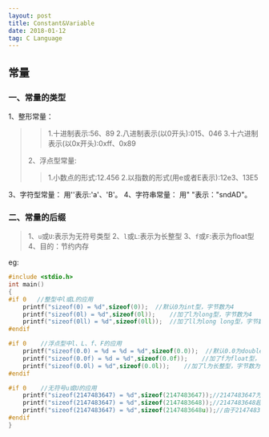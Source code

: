 ```yaml
---
layout: post
title: Constant&Variable
date: 2018-01-12
tag: C Language
---
```


## 常量
### 一、常量的类型

> 
1、整形常量：   
>> 1.十进制表示:56、89
>> 2.八进制表示(以0开头):015、046
>> 3.十六进制表示(以0x开头):0xff、0x89
> 
> 2、浮点型常量:   
>> 1.小数点的形式:12.456
>> 2.以指数的形式(用e或者E表示):12e3、13E5
>
3、字符型常量：    用''表示:'a'、'B'。
4、字符串常量：    用" "表示："sndAD"。
 
### 二、常量的后缀

> 1、`u`或`U`:表示为无符号类型
> 2、`l`或`L`:表示为长整型
> 3、`f`或`F`:表示为float型
> 4、目的：节约内存

eg:
```c
#include <stdio.h>
int main()
{
#if 0   //整型中l或L的应用
    printf("sizeof(0) = %d",sizeof(0));  //默认0为int型，字节数为4
    printf("sizeof(0l) = %d",sizeof(0l));    //加了l为long型，字节数为4
    printf("sizeof(0ll) = %d",sizeof(0ll));  //加了ll为long long型，字节数为8
#endif

#if 0    //浮点型中l、L、f、F的应用
    printf("sizeof(0.0) = %d = %d = %d",sizeof(0.0));  //默认0.0为double型，字节数为8
    printf("sizeof(0.0f) = %d = %d",sizeof(0.0f));    //加了f为float型，字节数为4
    printf("sizeof(0.0l) = %d",sizeof(0.0l));    //加了l为长整型，字节数为12
#endif

#if 0    //无符号u或U的应用
    printf("sizeof(2147483647) = %d",sizeof(2147483647));//2147483647为有符号int表示的最大的数，所以其字节数为4
    printf("sizeof(2147483647) = %d",sizeof(2147483648));//2147483648超过了int可以表示的有符号最大的数，所以其用long long型表示，字节数为8
    printf("sizeof(2147483647) = %d",sizeof(2147483648u));//由于2147483648超过了int的最大有符号表示范围，但没有超过int的无符号表示范围。故其字节数仍为4
#endif
}
```






